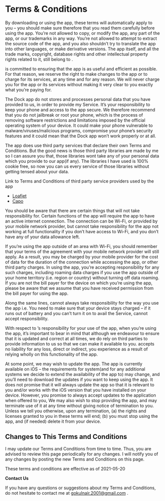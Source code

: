 # Terms & Conditions

By downloading or using the app, these terms will automatically apply to you – you should make sure therefore that you read them carefully before using the app. 
You’re not allowed to copy, or modify the app, any part of the app, or our trademarks in any way. 
You’re not allowed to attempt to extract the source code of the app, and you also shouldn’t try to translate the app into other languages, or make derivative versions. 
The app itself, and all the trade marks, copyright, database rights and other intellectual property rights related to it, still belong to .

is committed to ensuring that the app is as useful and efficient as possible. For that reason, we reserve the right to make changes to the app or to charge for its services, 
at any time and for any reason. We will never charge you for the app or its services without making it very clear to you exactly what you’re paying for.

The Dock app do not stores and processes personal data that you have provided to us, in order to provide my Service. 
It’s your responsibility to keep your phone and access to the app secure. We therefore recommend that you do not jailbreak or root your phone,
which is the process of removing software restrictions and limitations imposed by the official operating system of your device. 
It could make your phone vulnerable to malware/viruses/malicious programs, compromise your phone’s security features and it could mean that the Dock app won’t work properly or at all.

The app does use third party services that declare their own Terms and Conditions. But the good news is those third party libraries are made by me so I can assure you that, those
libraries wont take any of your personal data which you provide to our app(if any). The libraries I have used is 100% cookie free, so now you can us every service of those libraries 
without getting tensed about your data. 

Link to Terms and Conditions of third party service providers used by the app

*   [Loafjet](https://github.com/Loafjet/Loafjet)
*   [Capo](https://github.com/CapoFrame/Capo)

You should be aware that there are certain things that will not take responsibility for. Certain functions of the app will require the app to have an active internet connection. The connection can be Wi-Fi, or provided by your mobile network provider, but cannot take responsibility for the app not working at full functionality if you don’t have access to Wi-Fi, and you don’t have any of your data allowance left.

If you’re using the app outside of an area with Wi-Fi, you should remember that your terms of the agreement with your mobile network provider will still apply. As a result, you may be charged by your mobile provider for the cost of data for the duration of the connection while accessing the app, or other third party charges. In using the app, you’re accepting responsibility for any such charges, including roaming data charges if you use the app outside of your home territory (i.e. region or country) without turning off data roaming. If you are not the bill payer for the device on which you’re using the app, please be aware that we assume that you have received permission from the bill payer for using the app.

Along the same lines, cannot always take responsibility for the way you use the app i.e. You need to make sure that your device stays charged – if it runs out of battery and you can’t turn it on to avail the Service, cannot accept responsibility.

With respect to ’s responsibility for your use of the app, when you’re using the app, it’s important to bear in mind that although we endeavour to ensure that it is updated and correct at all times, we do rely on third parties to provide information to us so that we can make it available to you. accepts no liability for any loss, direct or indirect, you experience as a result of relying wholly on this functionality of the app.

At some point, we may wish to update the app. The app is currently available on iOS – the requirements for system(and for any additional systems we decide to extend the availability of the app to) may change, and you’ll need to download the updates if you want to keep using the app. It does not promise that it will always update the app so that it is relevant to you and/or works with the iOS version that you have installed on your device. However, you promise to always accept updates to the application when offered to you, We may also wish to stop providing the app, and may terminate use of it at any time without giving notice of termination to you. Unless we tell you otherwise, upon any termination, (a) the rights and licenses granted to you in these terms will end; (b) you must stop using the app, and (if needed) delete it from your device.

## Changes to This Terms and Conditions

I may update our Terms and Conditions from time to time. Thus, you are advised to review this page periodically for any changes. I will notify you of any changes by posting the new Terms and Conditions on this page.

These terms and conditions are effective as of 2021-05-20

**Contact Us**

If you have any questions or suggestions about my Terms and Conditions, do not hesitate to contact me at gokulnair.2001@gmail.com .

